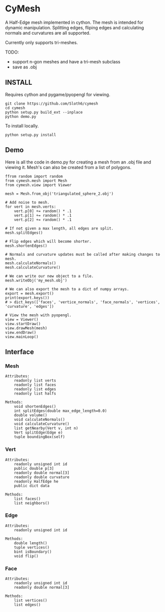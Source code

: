 # CyMesh

A Half-Edge mesh implemented in cython. The mesh is intended for dynamic manipulation. Splitting edges, fliping edges and calculating normals and curvatures are all supported.

Currently only supports tri-meshes.

TODO:

* support n-gon meshes and have a tri-mesh subclass
* save as .obj

## INSTALL
Requires cython and pygame/pyopengl for viewing.

```
git clone https://github.com/Sloth6/cymesh
cd cymesh
python setup.py build_ext --inplace
python demo.py
```

To install locally.

```
python setup.py install
```

## Demo
Here is all the code in demo.py for creating a mesh from an .obj file and viewing it. Mesh's can also be created from a list of polygons.

```
ffrom random import random
from cymesh.mesh import Mesh
from cymesh.view import Viewer

mesh = Mesh.from_obj('triangulated_sphere_2.obj')

# Add noise to mesh.
for vert in mesh.verts:
    vert.p[0] += random() * .1
    vert.p[1] += random() * .1
    vert.p[2] += random() * .1

# If not given a max length, all edges are split.
mesh.splitEdges()

# Flip edges which will become shorter.
mesh.shortenEdges()

# Normals and curvature updates must be called after making changes to mesh.
mesh.calculateNormals()
mesh.calculateCurvature()

# We can write our new object to a file.
mesh.writeObj('my_mesh.obj')

# We can also export the mesh to a dict of numpy arrays.
export = mesh.export()
print(export.keys())
# > dict_keys(['faces', 'vertice_normals', 'face_normals', 'vertices', 'curvature', 'edges'])

# View the mesh with pyopengl.
view = Viewer()
view.startDraw()
view.drawMesh(mesh)
view.endDraw()
view.mainLoop()

```

## Interface

### Mesh

```
Attributes:
    readonly list verts
    readonly list faces
    readonly list edges
    readonly list halfs

Methods:
    void shortenEdges()
    int splitEdges(double max_edge_length=0.0)
    double volume()
    void calculateNormals()
    void calculateCurvature()
    list getNearby(Vert v, int n)
    Vert splitEdge(Edge e)
    tuple boundingBox(self)
```

### Vert

```
Attributes:
	readonly unsigned int id
	public double p[3]
	readonly double normal[3]
	readonly double curvature
	readonly HalfEdge he
	public dict data

Methods:
	list faces()
	list neighbors()
```

### Edge

```
Attributes:
    readonly unsigned int id

Methods:
    double length()
    tuple vertices()
    bint isBoundary()
    void flip()
```

### Face

```
Attributes:
    readonly unsigned int id
    readonly double normal[3]

Methods:
    list vertices()
    list edges()
```
